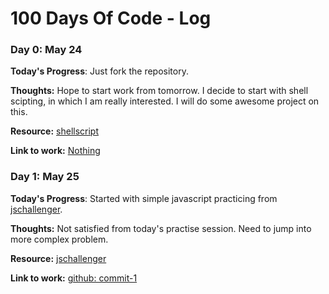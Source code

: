 # 100 Days Of Code - Log

### Day 0: May 24

**Today's Progress**: Just fork the repository.

**Thoughts:** Hope to start work from tomorrow. I decide to start with shell scipting, in which I am really interested. I will do some awesome project on this.

**Resource:** [shellscript](https://www.shellscript.sh/)

**Link to work:** [Nothing]()

### Day 1: May 25

**Today's Progress**: Started with simple javascript practicing from [jschallenger](https://www.jschallenger.com/).

**Thoughts:** Not satisfied from today's practise session. Need to jump into more complex problem.

**Resource:** [jschallenger](https://www.jschallenger.com/)

**Link to work:** [github: commit-1 ](https://github.com/Arif-Shahriar028/codes-100d/commit/e7bc2a62a87e2e879ae18c4631a48852cb7ec860)
